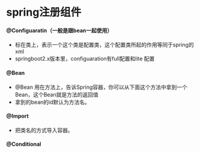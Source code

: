 

# spring注册组件



#### @Configuaratin（一般是跟bean一起使用）

* 标在类上，表示一个这个类是配置类，这个配置类所起的作用等同于spring的xml
* springboot2.x版本里，configuaration有full配置和lite 配置



#### @Bean

* @Bean 用在方法上，告诉Spring容器，你可以从下面这个方法中拿到一个Bean，这个Bean就是方法的返回值
* 拿到的bean的id默认为方法名。



#### @Import

* 把类名的方式导入容器。



#### @Conditional